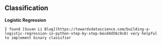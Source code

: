 ## Classification

  **Logistic Regression**

    I found [Susan Li Blog](https://towardsdatascience.com/building-a-logistic-regression-in-python-step-by-step-becd4d56c9c8) very helpful to implement binary classifier

